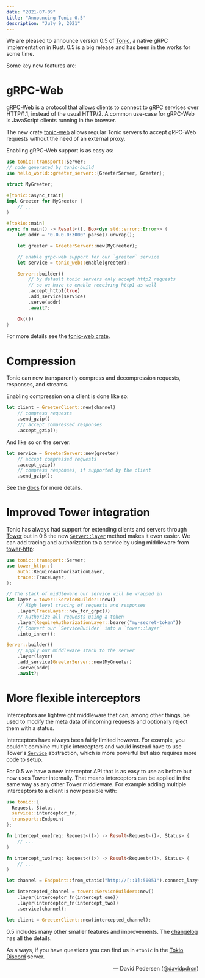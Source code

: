 ```yaml
---
date: "2021-07-09"
title: "Announcing Tonic 0.5"
description: "July 9, 2021"
---
```


We are pleased to announce version 0.5 of [Tonic], a native gRPC implementation in
Rust. 0.5 is a big release and has been in the works for some time.

Some key new features are:

# gRPC-Web

[gRPC-Web] is a protocol that allows clients to connect to gRPC services over
HTTP/1.1, instead of the usual HTTP/2. A common use-case for gRPC-Web is
JavaScript clients running in the browser.

The new crate [tonic-web] allows regular Tonic servers to accept gRPC-Web
requests without the need of an external proxy.

Enabling gRPC-Web support is as easy as:

```rust
use tonic::transport::Server;
// code generated by tonic-build
use hello_world::greeter_server::{GreeterServer, Greeter};

struct MyGreeter;

#[tonic::async_trait]
impl Greeter for MyGreeter {
    // ...
}

#[tokio::main]
async fn main() -> Result<(), Box<dyn std::error::Error>> {
    let addr = "0.0.0.0:3000".parse().unwrap();

    let greeter = GreeterServer::new(MyGreeter);

    // enable grpc-web support for our `greeter` service
    let service = tonic_web::enable(greeter);

    Server::builder()
        // by default tonic servers only accept http2 requests
        // so we have to enable receiving http1 as well
        .accept_http1(true)
        .add_service(service)
        .serve(addr)
        .await?;

    Ok(())
}
```

For more details see the [tonic-web crate](https://crates.io/crates/tonic-web).

# Compression

Tonic can now transparently compress and decompression requests, responses, and
streams.

Enabling compression on a client is done like so:

```rust
let client = GreeterClient::new(channel)
    // compress requests
    .send_gzip()
    /// accept compressed responses
    .accept_gzip();
```

And like so on the server:

```rust
let service = GreeterServer::new(greeter)
    // accept compressed requests
    .accept_gzip()
    // compress responses, if supported by the client
    .send_gzip();
```

See the [docs][compression-docs] for more details.

# Improved Tower integration

Tonic has always had support for extending clients and servers through [Tower]
but in 0.5 the new [`Server::layer`] method makes it even easier. We can add
tracing and authorization to a service by using middleware from [tower-http]:

```rust
use tonic::transport::Server;
use tower_http::{
    auth::RequireAuthorizationLayer,
    trace::TraceLayer,
};

// The stack of middleware our service will be wrapped in
let layer = tower::ServiceBuilder::new()
    // High level tracing of requests and responses
    .layer(TraceLayer::new_for_grpc())
    // Authorize all requests using a token
    .layer(RequireAuthorizationLayer::bearer("my-secret-token"))
    // Convert our `ServiceBuilder` into a `tower::Layer`
    .into_inner();

Server::builder()
    // Apply our middleware stack to the server
    .layer(layer)
    .add_service(GreeterServer::new(MyGreeter)
    .serve(addr)
    .await?;
```

# More flexible interceptors

Interceptors are lightweight middleware that can, among other things, be used to
modify the meta data of incoming requests and optionally reject them with a
status.

Interceptors have always been fairly limited however. For example, you couldn't
combine multiple interceptors and would instead have to use Tower's [`Service`]
abstraction, which is more powerful but also requires more code to setup.

For 0.5 we have a new interceptor API that is as easy to use as before but now
uses Tower internally. That means interceptors can be applied in the same way as
any other Tower middleware. For example adding multiple interceptors to a client
is now possible with:

```rust
use tonic::{
  Request, Status,
  service::interceptor_fn,
  transport::Endpoint
};

fn intercept_one(req: Request<()>) -> Result<Request<()>, Status> {
    // ...
}

fn intercept_two(req: Request<()>) -> Result<Request<()>, Status> {
    // ...
}

let channel = Endpoint::from_static("http://[::1]:50051").connect_lazy()?;

let intercepted_channel = tower::ServiceBuilder::new()
    .layer(interceptor_fn(intercept_one))
    .layer(interceptor_fn(intercept_two))
    .service(channel);

let client = GreeterClient::new(intercepted_channel);
```

0.5 includes many other smaller features and improvements. The [changelog] has
all the details.

As always, if you have questions you can find us in `#tonic` in the [Tokio
Discord] server.

<div style="text-align:right">&mdash; David Pedersen (<a href="https://github.com/davidpdrsn">@davidpdrsn</a>)</div>

[Tonic]: https://crates.io/crates/tonic
[grpc-web]: https://github.com/grpc/grpc-web
[tonic-web]: https://crates.io/crates/tonic-web
[compression-docs]: https://docs.rs/tonic/0.5.0/tonic/index.html?search=gzip
[Tower]: https://crates.io/crates/tower
[tower-http]: https://crates.io/crates/tower-http
[`Service`]: https://docs.rs/tower/latest/tower/trait.Service.html
[changelog]: https://github.com/hyperium/tonic/blob/master/CHANGELOG.md
[Tokio Discord]: https://discord.gg/tokio
[`Server::layer`]: https://docs.rs/tonic/latest/tonic/transport/server/struct.Server.html#method.layer
